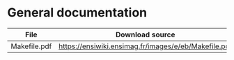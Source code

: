 # General documentation

<!-- For files copyright, see the download source of them. -->


| File | Download source |
| --- | --- |
| Makefile.pdf | <https://ensiwiki.ensimag.fr/images/e/eb/Makefile.pdf> |

